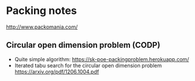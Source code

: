 # Packing notes
http://www.packomania.com/

## Circular open dimension problem (CODP)

- Quite simple algorithm: https://sk-poe-packingproblem.herokuapp.com/
- Iterated tabu search for the circular open dimension
problem https://arxiv.org/pdf/1206.1004.pdf
